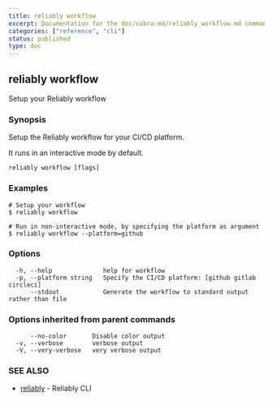 ```yaml
---
title: reliably workflow
excerpt: Documentation for the doc/cobra-md/reliably_workflow.md command in the Reliably CLI
categories: ["reference", "cli"]
status: published
type: doc
---
```

## reliably workflow

Setup your Reliably workflow

### Synopsis

Setup the Reliably workflow for your CI/CD platform.

It runs in an interactive mode by default.

```
reliably workflow [flags]
```

### Examples

```
# Setup your workflow
$ reliably workflow

# Run in non-interactive mode, by specifying the platform as argument
$ reliably workflow --platform=github

```

### Options

```
  -h, --help              help for workflow
  -p, --platform string   Specify the CI/CD platform: [github gitlab circleci]
      --stdout            Generate the workflow to standard output rather than file
```

### Options inherited from parent commands

```
      --no-color       Disable color output
  -v, --verbose        verbose output
  -V, --very-verbose   very verbose output
```

### SEE ALSO

* [reliably](/docs/reference/cli/reliably/)	 - Reliably CLI

